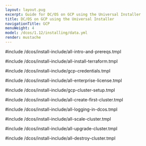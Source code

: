 ```yaml
---
layout: layout.pug
excerpt: Guide for DC/OS on GCP using the Universal Installer
title: DC/OS on GCP using the Universal Installer
navigationTitle: GCP
menuWeight: 4
model: /dcos/1.12/installing/data.yml
render: mustache
---
```


#include /dcos/install-include/all-intro-and-prereqs.tmpl

#include /dcos/install-include/all-install-terraform.tmpl

#include /dcos/install-include/gcp-credentials.tmpl

#include /dcos/install-include/all-enterprise-license.tmpl

#include /dcos/install-include/gcp-cluster-setup.tmpl

#include /dcos/install-include/all-create-first-cluster.tmpl

#include /dcos/install-include/all-logging-in-dcos.tmpl

#include /dcos/install-include/all-scale-cluster.tmpl

#include /dcos/install-include/all-upgrade-cluster.tmpl

#include /dcos/install-include/all-destroy-cluster.tmpl